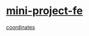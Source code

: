 # [mini-project-fe](https://leejuhankr.github.io/mini-project-fe/)

[coordinates](./coordinates/index.html)
